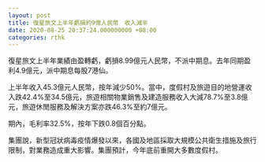 ```yaml
---
layout: post
title: 復星旅文上半年虧損約9億人民幣　收入減半
date: 2020-08-25 20:37:24.000000000 +08:00
categories: rthk
---
```


復星旅文上半年業績由盈轉虧，虧損8.99億元人民幣，不派中期息。去年同期盈利4.9億元，派中期息每股7港仙。

上半年收入45.3億元人民幣，按年減少50%。當中，度假村及旅遊目的地營運收入跌42.4%至34.5億元，旅遊相關物業銷售及建造服務收入大減78.7%至3.8億元，旅遊休閒服務及解決方案亦跌46.3%至約7億元。

期內，毛利率32.5%，按年下跌0.8個百分點。

集團說，新型冠狀病毒疫情爆發以來，各國及地區採取大規模公共衛生措施及旅行限制，對業務造成重大影響。集團預計，今年底前重開大多數度假村。
